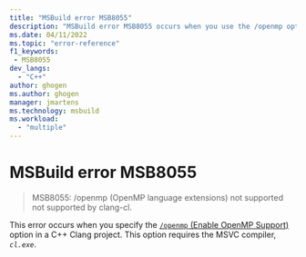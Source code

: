 ```yaml
---
title: "MSBuild error MSB8055"
description: "MSBuild error MSB8055 occurs when you use the /openmp option with clang-cl."
ms.date: 04/11/2022
ms.topic: "error-reference"
f1_keywords:
 - MSB8055
dev_langs:
  - "C++"
author: ghogen
ms.author: ghogen
manager: jmartens
ms.technology: msbuild
ms.workload:
  - "multiple"
---
```

# MSBuild error MSB8055

> MSB8055: /openmp (OpenMP language extensions) not supported not supported by clang-cl.

This error occurs when you specify the [`/openmp` (Enable OpenMP Support)](/cpp/build/reference/openmp-enable-openmp-2-0-support) option in a C++ Clang project. This option requires the MSVC compiler, *`cl.exe`*.
